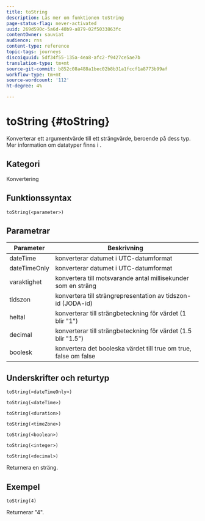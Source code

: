 ```yaml
---
title: toString
description: Läs mer om funktionen toString
page-status-flag: never-activated
uuid: 269d590c-5a6d-40b9-a879-02f5033863fc
contentOwner: sauviat
audience: rns
content-type: reference
topic-tags: journeys
discoiquuid: 5df34f55-135a-4ea8-afc2-f9427ce5ae7b
translation-type: tm+mt
source-git-commit: b852c08a488a1bec02b8b31a1fccf1a8773b99af
workflow-type: tm+mt
source-wordcount: '112'
ht-degree: 4%

---
```



# toString {#toString}

Konverterar ett argumentvärde till ett strängvärde, beroende på dess typ. Mer information om datatyper finns i [](../expression/data-types.md).

## Kategori

Konvertering

## Funktionssyntax

`toString(<parameter>)`

## Parametrar

| Parameter | Beskrivning |
|--- |--- |
| dateTime | konverterar datumet i UTC-datumformat |
| dateTimeOnly | konverterar datumet i UTC-datumformat |
| varaktighet | konvertera till motsvarande antal millisekunder som en sträng |
| tidszon | konvertera till strängrepresentation av tidszon-id (JODA-id) |
| heltal | konverterar till strängbeteckning för värdet (1 blir &quot;1&quot;) |
| decimal | konverterar till strängbeteckning för värdet (1.5 blir &quot;1.5&quot;) |
| boolesk | konvertera det booleska värdet till true om true, false om false |

## Underskrifter och returtyp

`toString(<dateTimeOnly>)`

`toString(<dateTime>)`

`toString(<duration>)`

`toString(<timeZone>)`

`toString(<boolean>)`

`toString(<integer>)`

`toString(<decimal>)`

Returnera en sträng.

## Exempel

`toString(4)`

Returnerar &quot;4&quot;.
